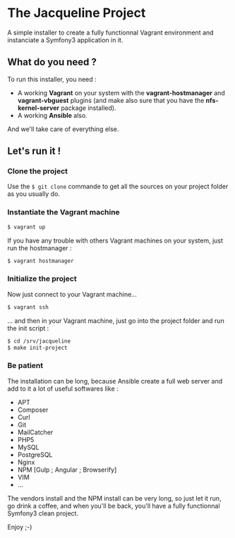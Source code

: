 # The Jacqueline Project

A simple installer to create a fully functionnal Vagrant environment and instanciate a Symfony3 application in it.

## What do you need ?
To run this installer, you need :
- A working **Vagrant** on your system with the **vagrant-hostmanager** and **vagrant-vbguest** plugins (and make also sure that you have the **nfs-kernel-server** package installed).
- A working **Ansible** also.

And we'll take care of everything else.

## Let's run it !
### Clone the project
Use the `$ git clone` commande to get all the sources on your project folder as you usually do.

### Instantiate the Vagrant machine
```sh
$ vagrant up
```
If you have any trouble with others Vagrant machines on your system, just run the hostmanager : 
```sh
$ vagrant hostmanager
```

### Initialize the project
Now just connect to your Vagrant machine... 
```sh
$ vagrant ssh
```
... and then in your Vagrant machine, just go into the project folder and run the init script :
```sh
$ cd /srv/jacqueline
$ make init-project
```

### Be patient
The installation can be long, because Ansible create a full web server and add to it a lot of useful softwares like :
* APT
* Composer 
* Curl
* Git
* MailCatcher
* PHP5
* MySQL
* PostgreSQL
* Nginx
* NPM [Gulp ; Angular ; Browserify]
* VIM
* ...

The vendors install and the NPM install can be very long, so just let it run, go drink a coffee, and when you'll be back, you'll have a fully functionnal Symfony3 clean project.

Enjoy ;-)